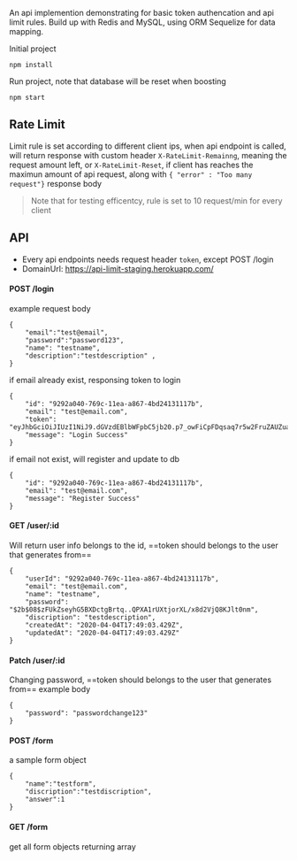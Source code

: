 


An api implemention demonstrating for basic token authencation and api limit rules. Build up with Redis and MySQL, using ORM Sequelize for data mapping.

Initial project
```
npm install
```
 Run project, note that database will be reset when boosting
```
npm start 
```


Rate Limit 
---

Limit rule is set according to different client ips, when api endpoint is called, will return response with custom header `X-RateLimit-Remainng`, meaning the request amount left, or `X-RateLimit-Reset`, if client has reaches the maximun amount of api request, along with ```{ "error" : "Too many request"}``` response body

> Note that for testing efficentcy, rule is set to 10 request/min for every client

API
---

- Every api endpoints needs request header `token`, except POST /login 
- DomainUrl: https://api-limit-staging.herokuapp.com/


#### POST /login
example request body
```
{
    "email":"test@email",
    "password":"password123",
    "name": "testname",
    "description":"testdescription" ,
}
```
if email already exist, responsing token to login
```
{
    "id": "9292a040-769c-11ea-a867-4bd24131117b",
    "email": "test@email.com",
    "token": "eyJhbGciOiJIUzI1NiJ9.dGVzdEBlbWFpbC5jb20.p7_owFiCpFDqsaq7r5w2FruZAUZuaHmsyhVUMpfcwJc",
    "message": "Login Success"
}
```

if email not exist, will register and update to db
```
{
    "id": "9292a040-769c-11ea-a867-4bd24131117b",
    "email": "test@email.com",
    "message": "Register Success"
}
```

#### GET /user/:id
Will return user info belongs to the id, ==token should belongs to the user that generates from==
```
{
    "userId": "9292a040-769c-11ea-a867-4bd24131117b",
    "email": "test@email.com",
    "name": "testname",
    "password": "$2b$08$zFUkZseyhG5BXDctgBrtq..QPXA1rUXtjorXL/x8d2VjQ8KJlt0nm",
    "discription": "testdescription",
    "createdAt": "2020-04-04T17:49:03.429Z",
    "updatedAt": "2020-04-04T17:49:03.429Z"
}
```

#### Patch /user/:id
Changing password, ==token should belongs to the user that generates from==
example body
```
{
    "password": "passwordchange123"
}
```


#### POST /form
a sample form object 
```
{
	"name":"testform",
	"discription":"testdiscription",
	"answer":1
}
```

#### GET /form
get all form objects returning array
